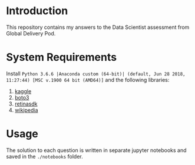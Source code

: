 # Introduction

This repository contains my answers to the Data Scientist assessment
from Global Delivery Pod.


# System Requirements

Install `Python 3.6.6 |Anaconda custom (64-bit)| (default, Jun 28 2018, 11:27:44)
[MSC v.1900 64 bit (AMD64)]` and the following libraries:

1. [kaggle](https://github.com/Kaggle/kaggle-api)
2. [boto3](https://pypi.org/project/boto3/)
3. [retinasdk](https://github.com/cortical-io/retina-sdk.py)
4. [wikipedia](https://pypi.org/project/wikipedia/)

# Usage

The solution to each question is written in separate jupyter notebooks
and saved in the `./notebooks` folder.